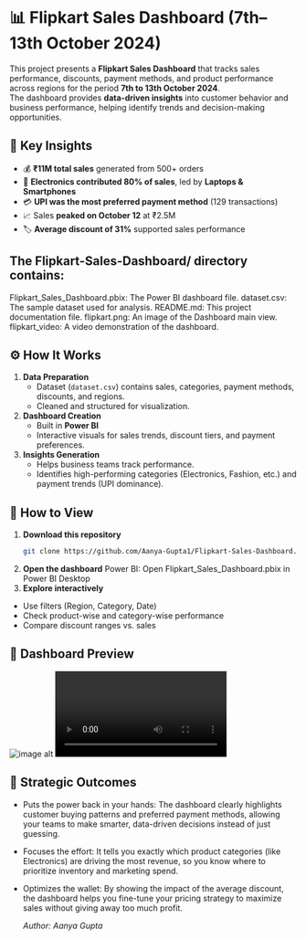 # 📊 Flipkart Sales Dashboard (7th–13th October 2024)  
This project presents a **Flipkart Sales Dashboard** that tracks sales performance, discounts, payment methods, and product performance across regions for the period **7th to 13th October 2024**.  
The dashboard provides **data-driven insights** into customer behavior and business performance, helping identify trends and decision-making opportunities.  

## 🚀 Key Insights  
- 💰 **₹11M total sales** generated from 500+ orders  
- 📱 **Electronics contributed 80% of sales**, led by **Laptops & Smartphones**  
- 💳 **UPI was the most preferred payment method** (129 transactions)  
- 📈 Sales **peaked on October 12** at ₹2.5M  
- 🏷️ **Average discount of 31%** supported sales performance  

## The Flipkart-Sales-Dashboard/ directory contains:
Flipkart_Sales_Dashboard.pbix: The Power BI dashboard file.
dataset.csv: The sample dataset used for analysis.
README.md: This project documentation file.
flipkart.png: An image of the Dashboard main view.
flipkart_video: A video demonstration of the dashboard.

## ⚙️ How It Works  
1. **Data Preparation**  
   - Dataset (`dataset.csv`) contains sales, categories, payment methods, discounts, and regions.  
   - Cleaned and structured for visualization.  
2. **Dashboard Creation**  
   - Built in **Power BI** 
   - Interactive visuals for sales trends, discount tiers, and payment preferences.  
3. **Insights Generation**  
   - Helps business teams track performance.  
   - Identifies high-performing categories (Electronics, Fashion, etc.) and payment trends (UPI dominance).  

## 👀 How to View  
1. **Download this repository**  
   ```bash
   git clone https://github.com/Aanya-Gupta1/Flipkart-Sales-Dashboard.git
2. **Open the dashboard**
Power BI: Open Flipkart_Sales_Dashboard.pbix in Power BI Desktop
3. **Explore interactively**
- Use filters (Region, Category, Date)
- Check product-wise and category-wise performance
- Compare discount ranges vs. sales

## 📸 Dashboard Preview
![image alt](https://github.com/Aanya-Gupta1/Flipkart-Sales-Dashboard/blob/18e28ca52176ab93cd87c171686b9c453f046b42/flipkart%20.png)
![watch the video](https://github.com/Aanya-Gupta1/Flipkart-Sales-Dashboard/blob/d61c21ad0e47d806519dc8c4588a19b1e7fe2718/flipkart_video.mp4)

## 🎯 Strategic Outcomes
- Puts the power back in your hands: The dashboard clearly highlights customer buying patterns and preferred payment methods, allowing your teams to make smarter, data-driven decisions instead of just      guessing.
- Focuses the effort: It tells you exactly which product categories (like Electronics) are driving the most revenue, so you know where to prioritize inventory and marketing spend.
- Optimizes the wallet: By showing the impact of the average discount, the dashboard helps you fine-tune your pricing strategy to maximize sales without giving away too much profit.

  _Author: Aanya Gupta_
